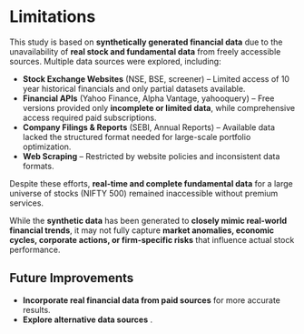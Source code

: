 # Limitations

This study is based on **synthetically generated financial data** due to the unavailability of **real stock and fundamental data** from freely accessible sources. Multiple data sources were explored, including:

- **Stock Exchange Websites** (NSE, BSE, screener) – Limited access of 10 year historical financials and only partial datasets available.
- **Financial APIs** (Yahoo Finance, Alpha Vantage, yahooquery) – Free versions provided only **incomplete or limited data**, while comprehensive access required paid subscriptions.
- **Company Filings & Reports** (SEBI, Annual Reports) – Available data lacked the structured format needed for large-scale portfolio optimization.
- **Web Scraping** – Restricted by website policies and inconsistent data formats.

Despite these efforts, **real-time and complete fundamental data** for a large universe of stocks (NIFTY 500) remained inaccessible without premium services.

While the **synthetic data** has been generated to **closely mimic real-world financial trends**, it may not fully capture **market anomalies, economic cycles, corporate actions, or firm-specific risks** that influence actual stock performance.

## Future Improvements
- **Incorporate real financial data from paid sources** for more accurate results.
- **Explore alternative data sources** 
.



